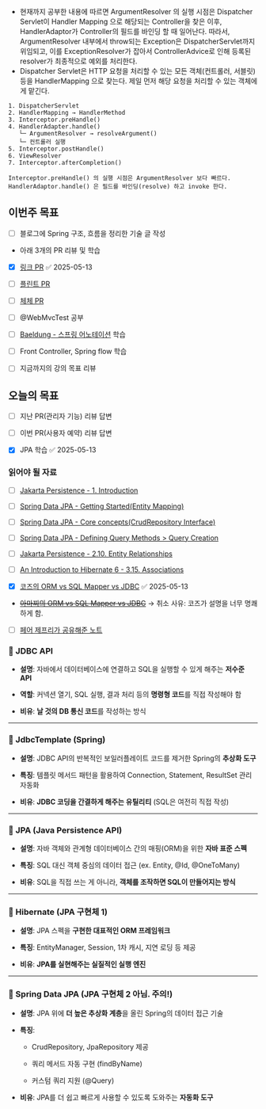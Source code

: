 
- 현재까지 공부한 내용에 따르면 ArgumentResolver 의 실행 시점은 Dispatcher Servlet이 Handler Mapping 으로 해당되는 Controller을 찾은 이후, HandlerAdaptor가 Controller의 필드를 바인딩 할 때 일어난다. 따라서, ArgumentResolver 내부에서 throw되는 Exception은 DispatcherServlet까지 위임되고, 이를 ExceptionResolver가 잡아서 ControllerAdvice로 인해 등록된 resolver가 최종적으로 예외를 처리한다.
- Dispatcher Servlet은 HTTP 요청을 처리할 수 있는 모든 객체(컨트롤러, 서블릿)등을 HandlerMapping 으로 찾는다. 제일 먼저 해당 요청을 처리할 수 있는 객체에게 맡긴다.


```
1. DispatcherServlet
2. HandlerMapping → HandlerMethod
3. Interceptor.preHandle()
4. HandlerAdapter.handle()
   └─ ArgumentResolver → resolveArgument()
   └─ 컨트롤러 실행
5. Interceptor.postHandle()
6. ViewResolver
7. Interceptor.afterCompletion()

Interceptor.preHandle() 의 실행 시점은 ArgumentResolver 보다 빠르다.
HandlerAdaptor.handle() 은 필드를 바인딩(resolve) 하고 invoke 한다.
```


## 이번주 목표
- [ ] 블로그에 Spring 구조, 흐름을 정리한 기술 글 작성

- 아래 3개의 PR 리뷰 및 학습
- [x] [링크 PR](https://github.com/woowacourse/spring-roomescape-member/pull/254) ✅ 2025-05-13
- [ ] [플린트 PR](https://github.com/woowacourse/spring-roomescape-member/pull/255)
- [ ] [체체 PR](https://github.com/woowacourse/spring-roomescape-member/pull/271)
- [ ] @WebMvcTest 공부
- [ ] [Baeldung - 스프링 어노테이션](https://www.baeldung.com/spring-core-annotations) 학습
- [ ] Front Controller, Spring flow 학습
- [ ] 지금까지의 강의 목표 리뷰


## 오늘의 목표
- [ ] 지난 PR(관리자 기능) 리뷰 답변
- [ ] 이번 PR(사용자 예약) 리뷰 답변
- [x] JPA 학습 ✅ 2025-05-13


### 읽어야 될 자료
- [ ]  [Jakarta Persistence - 1. Introduction](https://jakarta.ee/specifications/persistence/3.2/jakarta-persistence-spec-3.2-m1#introduction)
- [ ] [Spring Data JPA - Getting Started(Entity Mapping)](https://docs.spring.io/spring-data/jpa/reference/jpa/getting-started.html)
- [ ] [Spring Data JPA - Core concepts(CrudRepository Interface)](https://docs.spring.io/spring-data/jpa/reference/repositories/core-concepts.html)
- [ ] [Spring Data JPA - Defining Query Methods > Query Creation](https://docs.spring.io/spring-data/jpa/reference/repositories/query-methods-details.html#repositories.query-methods.query-creation)
- [ ] [Jakarta Persistence - 2.10. Entity Relationships](https://jakarta.ee/specifications/persistence/3.2/jakarta-persistence-spec-3.2-m1#a516)
- [ ] [An Introduction to Hibernate 6 - 3.15. Associations](https://docs.jboss.org/hibernate/orm/6.4/introduction/html_single/Hibernate_Introduction.html#associations)

- [x] [코즈의 ORM vs SQL Mapper vs JDBC](https://youtu.be/mezbxKGu68Y) ✅ 2025-05-13
- ~~[아마찌의 ORM vs SQL Mapper vs JDBC](https://youtu.be/VTqqZSuSdOk)~~ -> 취소 사유: 코즈가 설명을 너무 명쾌하게 함.
- [ ] [페어 제프리가 공유해준 노트](https://animated-treatment-cc9.notion.site/JPA-1-6c992f41d16043aea5ed6a1ec4585880?pvs=4)





### **🔹 JDBC API**

- **설명**: 자바에서 데이터베이스에 연결하고 SQL을 실행할 수 있게 해주는 **저수준 API**
    
- **역할**: 커넥션 열기, SQL 실행, 결과 처리 등의 **명령형 코드**를 직접 작성해야 함
    
- **비유**: **날 것의 DB 통신 코드**를 작성하는 방식
    

---

### **🔹 JdbcTemplate (Spring)**

- **설명**: JDBC API의 반복적인 보일러플레이트 코드를 제거한 Spring의 **추상화 도구**
    
- **특징**: 템플릿 메서드 패턴을 활용하여 Connection, Statement, ResultSet 관리 자동화
    
- **비유**: **JDBC 코딩을 간결하게 해주는 유틸리티** (SQL은 여전히 직접 작성)
    

---

### **🔹 JPA (Java Persistence API)**

- **설명**: 자바 객체와 관계형 데이터베이스 간의 매핑(ORM)을 위한 **자바 표준 스펙**
    
- **특징**: SQL 대신 객체 중심의 데이터 접근 (ex. Entity, @Id, @OneToMany)
    
- **비유**: SQL을 직접 쓰는 게 아니라, **객체를 조작하면 SQL이 만들어지는 방식**
    

---

### **🔹 Hibernate (JPA 구현체 1)**

- **설명**: JPA 스펙을 **구현한 대표적인 ORM 프레임워크**
    
- **특징**: EntityManager, Session, 1차 캐시, 지연 로딩 등 제공
    
- **비유**: **JPA를 실현해주는 실질적인 실행 엔진**
    

---

### **🔹 Spring Data JPA (JPA 구현체 2 아님. 주의!)**

- **설명**: JPA 위에 **더 높은 추상화 계층**을 올린 Spring의 데이터 접근 기술
    
- **특징**:
    
    - CrudRepository, JpaRepository 제공
        
    - 쿼리 메서드 자동 구현 (findByName)
        
    - 커스텀 쿼리 지원 (@Query)
        
    
- **비유**: JPA를 더 쉽고 빠르게 사용할 수 있도록 도와주는 **자동화 도구**